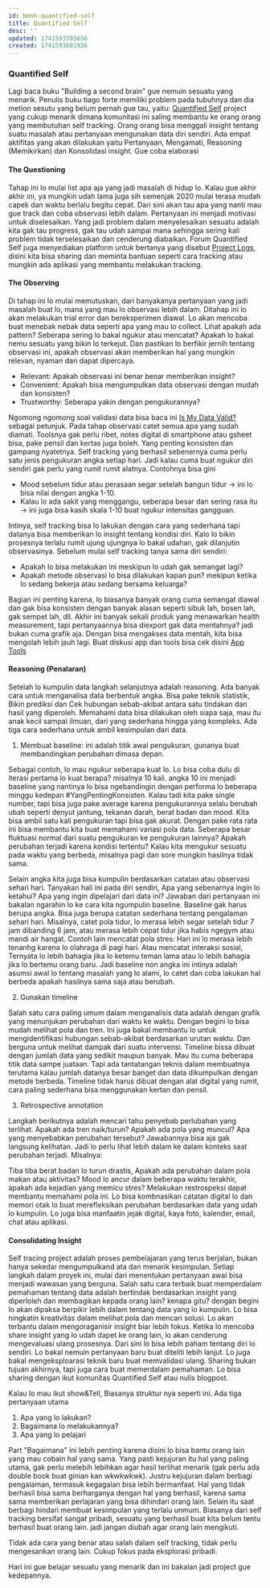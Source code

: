 ```yaml
---
id: bmnh-quantified-self
title: Quantified Self
desc: ''
updated: 1741593785656
created: 1741593681926
---
```



### Quantified Self

Lagi baca buku "Building a second brain" gue nemuin sesuatu yang menarik. Penulis buku tiago forte memiliki problem pada tubuhnya dan dia metion sesutu yang belum pernah gue tau, yaitu: [Quantified Self](https://quantifiedself.com/get-started/) project yang cukup menarik dimana komunitasi ini saling membantu ke orang orang yang membutuhan self tracking. Orang orang bisa menggali insight tentang suatu masalah atau pertanyaan mengunakan data diri sendiri. Ada empat aktifitas yang akan dilakukan yaitu Pertanyaan, Mengamati, Reasoning (Memikirkan) dan Konsolidasi insight. Gue coba elaborasi

#### The Questioning

Tahap ini lo mulai list apa aja yang jadi masalah di hidup lo. Kalau gue akhir akhir ini, ya mungkin udah lama juga sih semenjak 2020 mulai terasa mudah capek dan waktu berlalu begitu cepat. Dari sini akan tau apa yang nanti mau gue track dan coba observasi lebih dalam. Pertanyaan ini menjadi motivasi untuk diselesaikan. Yang jadi problem dalam menyelesaikan sesuatu adalah kita gak tau progress, gak tau udah sampai mana sehingga sering kali problem tidak terselesaikan dan cenderung diabaikan. Forum Quantified Self juga menyediakan platform untuk bertanya yang disebut [Project Logs](https://forum.quantifiedself.com/c/quantified-self/project-logs/41), disini kita bisa sharing dan meminta bantuan seperti cara tracking atau mungkin ada aplikasi yang membantu melakukan tracking.

#### The Observing

Di tahap ini lo mulai memutuskan, dari banyakanya pertanyaan yang jadi masalah buat lo, mana yang mau lo observasi lebih dalam. Ditahap ini lo akan melakukan trial error dan bereksperimen diawal. Lo akan mencoba buat menebak nebak data seperti apa yang mau lo collect. Lihat apakah ada pattern? Seberapa sering lo bakal ngukur atau mencatat? Apakah lo bakal nemu sesuatu yang bikin lo terkejut. Dan pastikan lo berfikir jernih tentang observasi ini, apakah observasi akan memberikan hal yang mungkin relevan, nyaman dan dapat dipercaya.

  - Relevant: Apakah observasi ini benar benar memberikan insight?
  - Convenient: Apakah bisa mengumpulkan data observasi dengan mudah dan konsisten?
  - Trustworthy: Seberapa yakin dengan pengukurannya?

Ngomong ngomong soal validasi data bisa baca ini [Is My Data Valid?](https://quantifiedself.com/blog/validating-self-tracking-devices/) sebagai petunjuk. Pada tahap observasi catet semua apa yang sudah diamati. Toolsnya gak perlu ribet, notes digital di smartphone atau gsheet bisa, pake pensil dan kertas juga boleh. Yang penting konsisten dan gampang nyatetnya. Self tracking yang berhasil sebenernya cuma perlu satu jenis pengukuran angka setiap hari. Jadi kalau cuma buat ngukur diri sendiri gak perlu yang rumit rumit alatnya. Contohnya bisa gini

  - Mood sebelum tidur atau perasaan segar setelah bangun tidur -> ini lo bisa nilai dengan angka 1-10.
  - Kalau lo ada sakit yang menggangu, seberapa besar dan sering rasa itu -> ini juga bisa kasih skala 1-10 buat ngukur intensitas gangguan.
  
Intinya, self tracking bisa lo lakukan dengan cara yang sederhana tapi datanya bisa memberikan lo insight tentang kondisi diri. Kalo lo bikin prosesnya terlalu rumit ujung ujungnya lo bakal udahan, gak dilanjutin observasinya. Sebelum mulai self tracking tanya sama diri sendiri:

  - Apakah lo bisa melakukan ini meskipun lo udah gak semangat lagi?
  - Apakah metode observasi lo bisa dilakukan kapan pun? mekipun ketika lo sedang bekerja atau sedang bersama keluarga?

Bagian ini penting karena, lo biasanya banyak orang cuma semangat diawal dan gak bisa konsisten dengan banyak alasan seperti sibuk lah, bosen lah, gak sempet lah, dll. Akhir ini banyak sekali produk yang menawarkan health measurement, tapi pertanyaannya bisa diexport gak data mentahnya? jadi bukan cuma grafik aja. Dengan bisa mengakses data mentah, kita bisa mengolah lebih jauh lagi. Buat diskusi app dan tools bisa cek disini [App Tools](https://forum.quantifiedself.com/c/quantified-self/apps-tools/7)

#### Reasoning (Penalaran)

Setelah lo kumpulin data langkah selanjutnya adalah reasoning. Ada banyak cara untuk menganalisa data berbentuk angka. Bisa pake teknik statistik, Bikin prediksi dan Cek hubungan sebab-akibat antara satu tindakan dan hasil yang diperoleh. Memahami data bisa dilakukan oleh siapa saja, mau itu anak kecil sampai ilmuan, dari yang sederhana hingga yang kompleks. Ada tiga cara sederhana untuk ambil kesimpulan dari data.

1. Membuat baseline: ini adalah titik awal pengukuran, gunanya buat membandingkan perubahan dimasa depan.

Sebagai contoh, lo mau ngukur seberapa kuat lo. Lo bisa coba dulu di iterasi pertama lo kuat berapa? misalnya 10 kali. angka 10 ini menjadi baseline yang nantinya lo bisa ngebandingin dengan performa lo beberapa minggu kedepan #YangPentingKonsisten. Kalau tadi kita pake single number, tapi bisa juga pake average karena pengukurannya selalu berubah ubah seperti denyut jantung, tekanan darah, berat badan dan mood. Kita bisa ambil satu kali pengukuran tapi bisa gak akurat. Dengan pake rata rata ini bisa membantu kita buat memahami variasi pola data. Seberapa besar fluktuasi normal dari suatu pengukuran ke pengukuran lainnya? Apakah perubahan terjadi karena kondisi tertentu? Kalau kita mengukur sesuatu pada waktu yang berbeda, misalnya pagi dan sore mungkin hasilnya tidak sama. 

Selain angka kita juga bisa kumpulin berdasarkan catatan atau observasi sehari hari. Tanyakan hali ini pada diri sendiri, Apa yang sebenarnya ingin lo ketahui? Apa yang ingin dipelajari dari data ini? Jawaban dari pertanyaan ini bakalan ngarahin lo ke cara kita ngumpulin baseline. Baseline gak harus berupa angka. Bisa juga berupa catatan sederhana tentang pengalaman sehari hari. Misalnya, catet pola tidur, lo merasa lebih segar setelah tidur 7 jam dibanding 6 jam, atau merasa lebih cepat tidur jika habis ngegym atau mandi air hangat. Contoh lain mencatat pola stres: Hari ini lo merasa lebih tenanhg karena lo olahraga di pagi hari. Atau mencatat interaksi sosial, Ternyata lo lebih bahagia jika lo ketemu teman lama atau lo lebih bahagia jika lo bertemu orang baru. Jadi baseline non angka ini intinya adalah asumsi awal lo tentang masalah yang lo alami, lo catet dan coba lakukan hal berbeda apakah hasilnya sama saja atau berubah.

2. Gunakan timeline

Salah satu cara paling umum dalam menganalisis data adalah dengan grafik yang menunjukan perubahan dari waktu ke waktu. Dengan begini lo bisa mudah melihat pola dan tren. Ini juga bakal membantu lo untuk mengidentifikasi hubungan sebab-akibat berdasarkan urutan waktu. Dan berguna untuk melihat dampak dari suatu intervensi. Timeline bissa dibuat dengan jumlah data yang sedikit maupun banyak. Mau itu cuma beberapa titik data sampe juataan. Tapi ada tantatangan teknis dalam membuatnya terutama kalau jumlah datanya besar banget dan data dikumpulkan dengan metode berbeda. Timeline tidak harus dibuat dengan alat digital yang rumit, cara paling sederhana bisa menggunakan kertan dan pensil.

3. Retrospective annotation

Langkah berikutnya adalah mencari tahu penyebab perlubahan yang terlihat. Apakah ada tren naik/turun? Apakah ada pola yang muncul? Apa yang menyebabkan perubahan tersebut? Jawabannya bisa aja gak langsung kelihatan. Jadi lo perlu lihat lebih dalam ke dalam konteks saat perubahan terjadi. Misalnya:

Tiba tiba berat badan lo turun drastis, Apakah ada perubahan dalam pola makan atau aktivitas?
Mood lo ancur dalam beberapa waktu terakhir, apakah ada kejadian yang memicu stres?
Melakukan restrospeksi dapat membantu memahami pola ini. Lo bisa kombnasikan catatan digital lo dan memori otak lo buat merefleksikan perubahan berdasarkan data yang udah lo kumpulin. Lo juga bisa manfaatin jejak digital, kaya foto, kalender, email, chat atau aplikasi.

#### Consolidating Insight

Self tracing project adalah proses pembelajaran yang terus berjalan, bukan hanya sekedar mengumpulkand ata dan menarik kesimpulan. Setiap langkah dalam proyek ini, mulai dari menentukan pertanyaan awal bisa menjadi wawasan yang berguna. Salah satu cara terbaik buat memperdalam pemahaman tentang data adalah bertindak berdasarkan insight yang diperloleh dan membagikan kepada orang lain? kenapa gitu? dengan begini lo akan dipaksa berpikir lebih dalam tentang data yang lo kumpulin. Lo bisa ningkatin kreativitas dalam melihat pola dan mencari solusi. Lo akan terbantu dalam mengoraganisir insight biar lebih fokus. Ketika lo mencoba share insight yang lo udah dapet ke orang lain, lo akan cenderung mengevaluasi ulang prosesnya. Dari sini lo bisa lebih paham tentang diri lo sendiri. Lo bakal nemuin pertanyaan baru buat diteliti lebih lanjut. Lo juga bakal mengeksploarasi teknik baru buat memvalidasi ulang. Sharing bukan tujuan akhirnya, tapi juga cara buat memerdalam pemahaman. Lo bisa sharing dengan ikut komunitas Quantified Self atau nulis blogpost. 

Kalau lo mau ikut show&Tell, Biasanya struktur nya seperti ini. Ada tiga pertanyaan utama

1. Apa yang lo lakukan?
2. Bagaimana lo melakukannya?
3. Apa yang lo pelajari

Part "Bagaimana" ini lebih penting karena disini lo bisa bantu orang lain yang mau cobain hal yang sama. Yang pasti kejujuran itu hal yang paling utama, gak perlu melebih lebihkan agar hasil terlihat menarik (gak perlu ada double book buat ginian kan wkwkwkwk). Justru kejujuran dalam berbagi pengalaman, termasuk kegagalan bisa lebih bermanfaat. Hal yang tidak berhasil bisa sama berharganya dengan hal yang berhasil, karena sama sama memberikan perlajaran yang bisa dihindari orang lain. Selain itu saat berbagi hindari membuat kesimpulan yang terlalu unmum. Biasanya dari self tracking bersifat sangat pribadi, sesuatu yang berhasil buat kita belum tentu berhasil buat orang lain. jadi jangan diubah agar orang lain mengikuti.

Tidak ada cara yang benar atau salah dalam self tracking, tidak perlu mengesankan orang lain. Cukup fokus pada eksplorasi pribadi.

Hari ini gue belajar sesuatu yang menarik dan ini bakalan jadi project gue kedepannya.